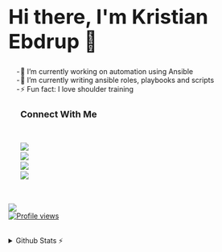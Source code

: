 <!DOCTYPE html>
<html>

<h1 style="font-size:40px;">Hi there, I'm Kristian Ebdrup 👋</h1>

<ul style="list-style: '-';">
	<li>
		🔭 I’m currently working on automation using Ansible
	</li>
	<li>
		🌱 I’m currently writing ansible roles, playbooks and scripts
	</li>
	<li>
		⚡ Fun fact: I love shoulder training
	</li>
	<h2 style="font-size:18px;">Connect With Me</h2>
</ul>


<br />

<ul style="list-style: none;">
	<li> <a href="https://www.linkedin.com/in/kristianebdrup/"> <img
				src="https://img.shields.io/badge/LinkedIn-0077B5?style=for-the-badge&logo=linkedin&logoColor=white" />
		</a>
	</li>
	<li>
		<a href="https://twitter.com/TrimmerWolf7"> <img
				src="https://img.shields.io/badge/Twitter-1DA1F2?style=for-the-badge&logo=twitter&logoColor=white" />
		</a>
	</li>
	<li>
		<a href="https://developer.cisco.com/user/profile/d80dd8ec-215c-57b1-a081-3df1b9419601"> <img
				src="https://img.shields.io/badge/developer.cisco-049FD9?style=for-the-badge&logo=Cisco&logoColor=white" />
		</a>
	</li>
	<li>
		<a href="https://tryhackme.com/p/kris9854"> <img
				src="https://img.shields.io/badge/TryHackMe-1C2538?style=for-the-badge&logo=tryhackme&logoColor=white" />
		</a>
	</li>
</ul>
<br />
<p>
	<a href="https://skillicons.dev">
		<img src="https://skillicons.dev/icons?i=powershell,ansible,linux,git,github,vscode&perline=3" />
		</br>
		<img src="https://gpvc.arturio.dev/kris9854" alt="Profile views">
	</a>
</p>

</br>
<details>
  <summary>Github Stats ⚡</summary>
	<p>
		<a href="https://github.com/anuraghazra/github-readme-stats/">
			<img src="https://github-readme-stats.vercel.app/api?username=kris9854&theme=dracula&count_private=true&hide_border=true&line_height=20" alt="Contribution Stats">
		</a>
		<a href="#"> <img src="https://github-readme-stats.vercel.app/api/top-langs/?username=kris9854&layout=compact&theme=dracula&count_private=true&hide_border=true" alt="Top Langs"
				  </a>
	</p>
</details>

</html>
